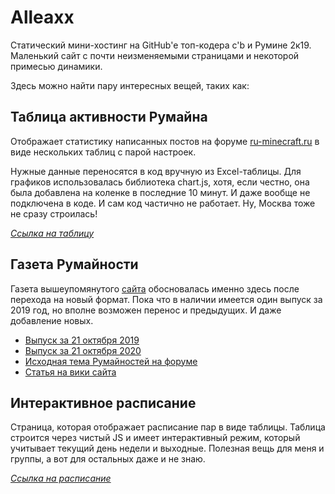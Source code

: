 # Alleaxx
Статический мини-хостинг на GitHub'е топ-кодера c'b и Румине 2к19. Маленький сайт с почти неизменяемыми страницами и некоторой примесью динамики.

Здесь можно найти пару интересных вещей, таких как:

## Таблица активности Румайна
Отображает статистику написанных постов на форуме [ru-minecraft.ru](https://ru-minecraft.ru/forum) в виде нескольких таблиц с парой настроек.

Нужные данные переносятся в код вручную из Excel-таблицы. Для графиков использовалась библиотека chart.js, хотя, если честно, она была добавлена на коленке в последние 10 минут. И даже вообще не подключена в коде. И сам код частично не работает. Ну, Москва тоже не сразу строилась!

<em>[Ссылка на таблицу](https://alleaxx.github.io/%D0%90%D0%BA%D1%82%D0%B8%D0%B2%D0%BD%D0%BE%D1%81%D1%82%D1%8C%20%D0%A0%D1%83%D0%BC%D0%B0%D0%B9%D0%BD%D0%B0/rumine-activity-id.html)</em>

## Газета Румайности
Газета вышеупомянутого [сайта](https://ru-minecraft.ru/forum) обосновалась именно здесь после перехода на новый формат. Пока что в наличии имеется один выпуск за 2019 год, но вполне возможен перенос и предыдущих. И даже добавление новых.

- [Выпуск за 21 октября 2019](Румайности/2019/October)
- [Выпуск за 21 октября 2020](Румайности/2020/October)
- [Исходная тема Румайностей на форуме](https://ru-minecraft.ru/forum/showtopic-11157/)
- [Статья на вики сайта](https://ru-minecraft.fandom.com/ru/wiki/%D0%93%D0%B0%D0%B7%D0%B5%D1%82%D1%8B_%D0%A0%D1%83-%D0%BC%D0%B0%D0%B9%D0%BD%D0%B0)


## Интерактивное расписание
Страница, которая отображает расписание пар в виде таблицы. Таблица строится через чистый JS и имеет интерактивный режим, который учитывает текущий день недели и выходные. Полезная вещь для меня и группы, а вот для остальных даже и не знаю.

<em>[Ссылка на расписание](https://alleaxx.github.io/%D0%98%D0%BD%D1%82%D0%B5%D1%80%D0%B0%D0%BA%D1%82%D0%B8%D0%B2%D0%BD%D0%BE%D0%B5%20%D1%80%D0%B0%D1%81%D0%BF%D0%B8%D1%81%D0%B0%D0%BD%D0%B8%D0%B5/base.html)</em>
